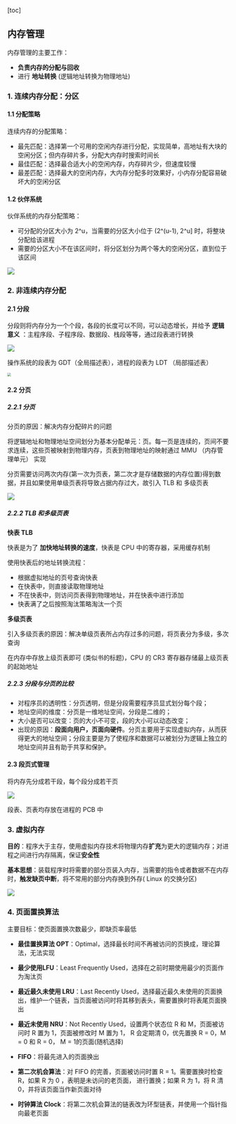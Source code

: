 [toc]



## 内存管理

内存管理的主要工作：

- **负责内存的分配与回收**
- 进行 **地址转换** (逻辑地址转换为物理地址)

### 1. 连续内存分配：分区

#### 1.1 分配策略

连续内存的分配策略：

- 最先匹配：选择第一个可用的空闲内存进行分配，实现简单，高地址有大块的空闲分区；但内存碎片多，分配大内存时搜索时间长
- 最佳匹配：选择最合适大小的空闲内存，内存碎片少，但速度较慢
- 最差匹配：选择最大的空闲内存，大内存分配多时效果好，小内存分配容易破坏大的空闲分区

#### 1.2 伙伴系统

伙伴系统的内存分配策略：

- 可分配的分区大小为 2^u，当需要的分区大小位于 (2^(u-1), 2^u] 时，将整块分配给该进程
- 需要的分区大小不在该区间时，将分区划分为两个等大的空闲分区，直到位于该区间

![](img/伙伴系统内存分配流程.jpg)



### 2. 非连续内存分配

#### 2.1 分段

分段则将内存分为一个个段，各段的长度可以不同，可以动态增长，并给予 **逻辑意义** ：主程序段、子程序段、数据段、栈段等等，通过段表进行转换

![](img/分段访问内存.jpg)

操作系统的段表为 GDT（全局描述表），进程的段表为 LDT （局部描述表）

<img src="img/gdt和ldt.jpg" style="zoom:50%">

#### 2.2 分页

##### 2.2.1 分页

分页的原因：解决内存分配碎片的问题

将逻辑地址和物理地址空间划分为基本分配单元：页。每一页是连续的，页间不要求连续，这些页被映射到物理内存，页表到物理地址的映射通过 MMU （内存管理单元） 实现

分页需要访问两次内存(第一次为页表，第二次才是存储数据的内存位置)得到数据，并且如果使用单级页表将导致占据内存过大，故引入 TLB 和 多级页表

![](img/分页访问内存.jpg)

##### 2.2.2 TLB 和多级页表

**快表 TLB**

快表是为了 **加快地址转换的速度**，快表是 CPU 中的寄存器，采用缓存机制

使用快表后的地址转换流程：

- 根据虚拟地址的页号查询快表
- 在快表中，则直接读取物理地址
- 不在快表中，则访问页表得到物理地址，并在快表中进行添加
- 快表满了之后按照淘汰策略淘汰一个页

**多级页表**

引入多级页表的原因：解决单级页表所占内存过多的问题，将页表分为多级，多次查询

在内存中存放上级页表即可 (类似书的标题)，CPU 的 CR3 寄存器存储最上级页表的起始地址

##### 2.2.3 分段与分页的比较

- 对程序员的透明性：分页透明，但是分段需要程序员显式划分每个段；
- 地址空间的维度：分页是一维地址空间，分段是二维的；
- 大小是否可以改变：页的大小不可变，段的大小可以动态改变；
- 出现的原因：**段面向用户，页面向硬件**。分页主要用于实现虚拟内存，从而获得更大的地址空间；分段主要是为了使程序和数据可以被划分为逻辑上独立的地址空间并且有助于共享和保护。

#### 2.3 段页式管理

将内存先分成若干段，每个段分成若干页

![](img/段页式管理.jpg)

段表、页表均存放在进程的 PCB 中



### 3. 虚拟内存

**目的**：程序大于主存，使用虚拟内存技术将物理内存**扩充**为更大的逻辑内存；对进程之间进行内存隔离，保证**安全性**

**基本思想**：装载程序时将需要的部分页装入内存，当需要的指令或者数据不在内存时，**触发缺页中断**，将不常用的部分内存换到外存( Linux 的交换分区)

![](img/缺页中断处理流程.jpg)



### 4. 页面置换算法

主要目标：使页面置换次数最少，即缺页率最低

- **最佳置换算法 OPT**：Optimal，选择最长时间不再被访问的页换成，理论算法，无法实现

- **最少使用LFU**：Least Frequently Used，选择在之前时期使用最少的页面作为淘汰页

- **最近最久未使用 LRU**：Last Recently Used，选择最近最久未使用的页面换出，维护一个链表，当页面被访问时将其移到表头，需要置换时将表尾页面换出

- **最近未使用 NRU**：Not Recently Used，设置两个状态位 R 和 M，页面被访问时 R 置为 1，页面被修改时 M 置为 1， R 会定期清 0，优先置换 R = 0，M = 0 和 R = 0， M = 1的页面(随机选择)

- **FIFO**：将最先进入的页面换出

- **第二次机会算法**：对 FIFO 的完善，页面被访问时置 R = 1。需要置换时检查 R，如果 R 为 0 ，表明是未访问的老页面， 进行置换；如果 R 为 1，将 R 清 0，并将该页面当作新页面对待

- **时钟算法 Clock**：将第二次机会算法的链表改为环型链表，并使用一个指针指向最老页面

  

